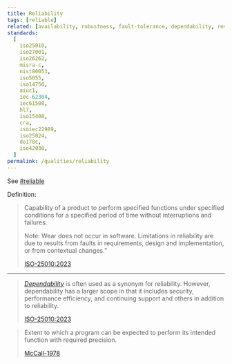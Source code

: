 ```yaml
---
title: Reliability
tags: [reliable]
related: [availability, robustness, fault-tolerance, dependability, resilience]
standards:
  [
    iso25010,
    iso27001,
    iso26262,
    misra-c,
    nist80053,
    iso5055,
    iso14756,
    aiuc1,
    iec-62304,
    iec61508,
    hl7,
    iso15408,
    cra,
    isoiec22989,
    iso25024,
    do178c,
    iso42030,
  ]
permalink: /qualities/reliability
---
```


See [#reliable](/tag-reliable)

Definition:

> Capability of a product to perform specified functions under specified conditions for a specified period of time without interruptions and failures.
>
> Note: Wear does not occur in software. Limitations in reliability are due to results from faults in requirements, design and implementation, or from contextual changes.”
>
> [ISO-25010:2023](/references/#iso-25010-2023)

<hr class="with-no-margin"/>

> [_Dependability_](/qualities/dependability) is often used as a synonym for reliability. However, dependability has a larger scope in that it includes security, performance efficiency, and continuing support and others in addition to reliability.
>
> [ISO-25010:2023](/references/#iso-25010-2023)

> Extent to which a program can be expected to perform its intended function with required precision.
>
> [McCall-1978](/references/#mccall)
